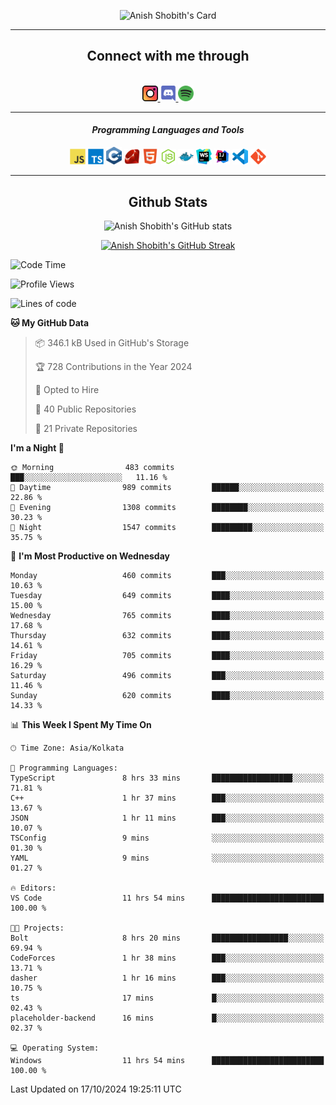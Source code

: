 <div align="center">

![Anish Shobith's Card](https://cardivo.vercel.app/api?name=Anish%20Shobith%20P%20S&description=Hi%20there%F0%9F%91%8B,%20I%20am%20a%2020-years-old.%20I%20am%20a%20Web%20and%20Application%20developer%20from%20India.%20Nice%20to%20meet%20you%20all.%20Looking%20forward%20to%20paritcipate%20with%20you.&image=https://i.imgur.com/WlQk3PY.jpg&&disableAnimation=true&site=https://anishshobithps.tech&pattern=plus&colorPattern=%23171616&backgroundColor=%231a1b26&instagram=anish_shobith&linkedin=Anish%20Shobith%20P%20S&fontColor=%23ffffff&iconColor=%23ffffff)

<hr>
 <h2> Connect with me through </h2>
<br>
<a href="https://www.instagram.com/anish_shobith/">
    <img alt="Anish Shobith's Instagram" width="25px" src="https://raw.githubusercontent.com/anishshobithps/anishshobithps/master/assets/socials/instagram.svg">
    </a>
    <a href="https://discord.gg/cWgDskT">
    <img alt="Anish Shobith's Discord", width="25px" src="https://raw.githubusercontent.com/anishshobithps/anishshobithps/master/assets/socials/discord.svg">
    </a>
    <a href="https://open.spotify.com/user/goshcrm0y9jzum2lffvu6f4hz">
    <img alt="Anish Shobith's Spotify", width="25px" src="https://raw.githubusercontent.com/anishshobithps/anishshobithps/master/assets/socials/spotify.svg">
    </a>
    <br>
    <hr>
    <h4> <i> Programming Languages and Tools </i> </h4>
    <img width="25px" src="https://raw.githubusercontent.com/anishshobithps/anishshobithps/master/assets/languages/javascript.svg">
    <img width="25px" src="https://raw.githubusercontent.com/anishshobithps/anishshobithps/master/assets/languages/typescript.svg">
    <img width="25px" src="https://raw.githubusercontent.com/anishshobithps/anishshobithps/master/assets/languages/cpp.svg">
    <img width="25px" src="https://raw.githubusercontent.com/anishshobithps/anishshobithps/master/assets/languages/ruby.svg">
    <img width="25px" src="https://raw.githubusercontent.com/anishshobithps/anishshobithps/master/assets/languages/html.svg">
    <img width="25px" src="https://raw.githubusercontent.com/anishshobithps/anishshobithps/master/assets/tools/nodejs.svg">
    <img width="25px" src="https://raw.githubusercontent.com/anishshobithps/anishshobithps/master/assets/tools/docker.svg">
    <img width="25px" src="https://raw.githubusercontent.com/anishshobithps/anishshobithps/master/assets/tools/webstorm.svg">
    <img width="25px" src="https://raw.githubusercontent.com/anishshobithps/anishshobithps/master/assets/tools/intellij.svg">
    <img width="25px" src="https://raw.githubusercontent.com/anishshobithps/anishshobithps/master/assets/tools/visualstudiocode.svg">
    <img width="25px" src="https://raw.githubusercontent.com/anishshobithps/anishshobithps/master/assets/tools/git.svg">
<hr>
 <h2> Github Stats </h2>

![Anish Shobith's GitHub stats](https://github-readme-stats-fk82.vercel.app/api?username=anishshobithps&show_icons=true&theme=tokyonight&count_private=true)

[![Anish Shobith's GitHub Streak](https://streak-stats.demolab.com?user=anishshobithps&theme=tokyonight&hide_border=true&border_radius=4.6)](https://git.io/streak-stats)

</div>

<!--START_SECTION:waka-->
![Code Time](http://img.shields.io/badge/Code%20Time-1%2C326%20hrs%207%20mins-blue)

![Profile Views](http://img.shields.io/badge/Profile%20Views-1-blue)

![Lines of code](https://img.shields.io/badge/From%20Hello%20World%20I%27ve%20Written-1.1%20million%20lines%20of%20code-blue)

**🐱 My GitHub Data** 

> 📦 346.1 kB Used in GitHub's Storage 
 > 
> 🏆 728 Contributions in the Year 2024
 > 
> 💼 Opted to Hire
 > 
> 📜 40 Public Repositories 
 > 
> 🔑 21 Private Repositories 
 > 
**I'm a Night 🦉** 

```text
🌞 Morning                483 commits         ███░░░░░░░░░░░░░░░░░░░░░░   11.16 % 
🌆 Daytime                989 commits         ██████░░░░░░░░░░░░░░░░░░░   22.86 % 
🌃 Evening                1308 commits        ████████░░░░░░░░░░░░░░░░░   30.23 % 
🌙 Night                  1547 commits        █████████░░░░░░░░░░░░░░░░   35.75 % 
```
📅 **I'm Most Productive on Wednesday** 

```text
Monday                   460 commits         ███░░░░░░░░░░░░░░░░░░░░░░   10.63 % 
Tuesday                  649 commits         ████░░░░░░░░░░░░░░░░░░░░░   15.00 % 
Wednesday                765 commits         ████░░░░░░░░░░░░░░░░░░░░░   17.68 % 
Thursday                 632 commits         ████░░░░░░░░░░░░░░░░░░░░░   14.61 % 
Friday                   705 commits         ████░░░░░░░░░░░░░░░░░░░░░   16.29 % 
Saturday                 496 commits         ███░░░░░░░░░░░░░░░░░░░░░░   11.46 % 
Sunday                   620 commits         ████░░░░░░░░░░░░░░░░░░░░░   14.33 % 
```


📊 **This Week I Spent My Time On** 

```text
🕑︎ Time Zone: Asia/Kolkata

💬 Programming Languages: 
TypeScript               8 hrs 33 mins       ██████████████████░░░░░░░   71.81 % 
C++                      1 hr 37 mins        ███░░░░░░░░░░░░░░░░░░░░░░   13.67 % 
JSON                     1 hr 11 mins        ███░░░░░░░░░░░░░░░░░░░░░░   10.07 % 
TSConfig                 9 mins              ░░░░░░░░░░░░░░░░░░░░░░░░░   01.30 % 
YAML                     9 mins              ░░░░░░░░░░░░░░░░░░░░░░░░░   01.27 % 

🔥 Editors: 
VS Code                  11 hrs 54 mins      █████████████████████████   100.00 % 

🐱‍💻 Projects: 
Bolt                     8 hrs 20 mins       █████████████████░░░░░░░░   69.94 % 
CodeForces               1 hr 38 mins        ███░░░░░░░░░░░░░░░░░░░░░░   13.71 % 
dasher                   1 hr 16 mins        ███░░░░░░░░░░░░░░░░░░░░░░   10.75 % 
ts                       17 mins             █░░░░░░░░░░░░░░░░░░░░░░░░   02.43 % 
placeholder-backend      16 mins             █░░░░░░░░░░░░░░░░░░░░░░░░   02.37 % 

💻 Operating System: 
Windows                  11 hrs 54 mins      █████████████████████████   100.00 % 
```


 Last Updated on 17/10/2024 19:25:11 UTC
<!--END_SECTION:waka-->
